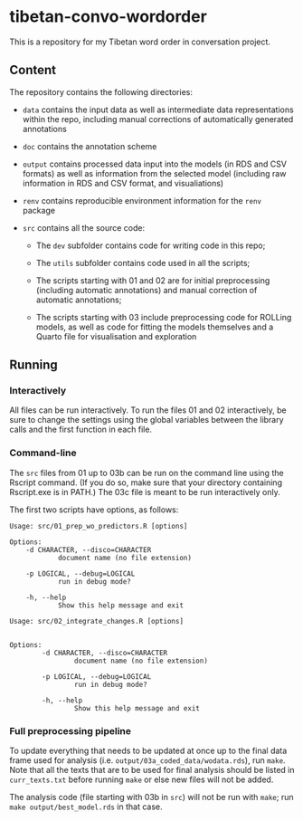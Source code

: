 # tibetan-convo-wordorder

This is a repository for my Tibetan word order in conversation project.

## Content

The repository contains the following directories:

-   `data` contains the input data as well as intermediate data representations within the repo, including manual corrections of automatically generated annotations

-   `doc` contains the annotation scheme

-   `output` contains processed data input into the models (in RDS and CSV formats) as well as information from the selected model (including raw information in RDS and CSV format, and visualiations)

-   `renv` contains reproducible environment information for the `renv` package

-   `src` contains all the source code:

    -   The `dev` subfolder contains code for writing code in this repo;

    -   The `utils` subfolder contains code used in all the scripts;

    -   The scripts starting with 01 and 02 are for initial preprocessing (including automatic annotations) and manual correction of automatic annotations;

    -   The scripts starting with 03 include preprocessing code for ROLLing models, as well as code for fitting the models themselves and a Quarto file for visualisation and exploration

## Running

### Interactively

All files can be run interactively. To run the files 01 and 02 interactively, be sure to change the settings using the global variables between the library calls and the first function in each file.

### Command-line

The `src` files from 01 up to 03b can be run on the command line using the Rscript command. (If you do so, make sure that your directory containing Rscript.exe is in PATH.) The 03c file is meant to be run interactively only.

The first two scripts have options, as follows:

```         
Usage: src/01_prep_wo_predictors.R [options]

Options:
    -d CHARACTER, --disco=CHARACTER
            document name (no file extension)

    -p LOGICAL, --debug=LOGICAL
            run in debug mode?

    -h, --help
            Show this help message and exit
```

```         
Usage: src/02_integrate_changes.R [options]


Options:
        -d CHARACTER, --disco=CHARACTER
                document name (no file extension)

        -p LOGICAL, --debug=LOGICAL
                run in debug mode?

        -h, --help
                Show this help message and exit
```

### Full preprocessing pipeline

To update everything that needs to be updated at once up to the final data frame used for analysis (i.e. `output/03a_coded_data/wodata.rds`), run `make`. Note that all the texts that are to be used for final analysis should be listed in `curr_texts.txt` before running `make` or else new files will not be added.

The analysis code (file starting with 03b in `src`) will not be run with `make`; run `make output/best_model.rds` in that case.